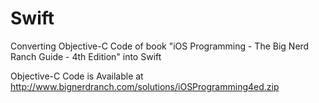 Swift
=====

Converting Objective-C Code of book "iOS Programming - The Big Nerd Ranch Guide - 4th Edition" into Swift

Objective-C Code is Available at http://www.bignerdranch.com/solutions/iOSProgramming4ed.zip
